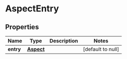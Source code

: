 # AspectEntry

## Properties
Name | Type | Description | Notes
------------ | ------------- | ------------- | -------------
**entry** | [**Aspect**](Aspect.md) |  | [default to null]


